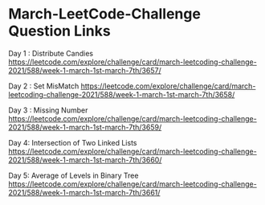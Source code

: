# March-LeetCode-Challenge Question Links

Day 1 : Distribute Candies
https://leetcode.com/explore/challenge/card/march-leetcoding-challenge-2021/588/week-1-march-1st-march-7th/3657/

Day 2 : Set MisMatch 
https://leetcode.com/explore/challenge/card/march-leetcoding-challenge-2021/588/week-1-march-1st-march-7th/3658/

Day 3 : Missing Number
https://leetcode.com/explore/challenge/card/march-leetcoding-challenge-2021/588/week-1-march-1st-march-7th/3659/

Day 4: Intersection of Two Linked Lists
https://leetcode.com/explore/challenge/card/march-leetcoding-challenge-2021/588/week-1-march-1st-march-7th/3660/

Day 5: Average of Levels in Binary Tree
https://leetcode.com/explore/challenge/card/march-leetcoding-challenge-2021/588/week-1-march-1st-march-7th/3661/

